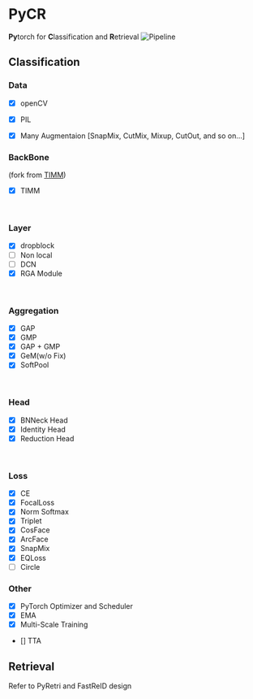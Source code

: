 # PyCR
**Py**torch for **C**lassification and **R**etrieval
![Pipeline](https://raw.githubusercontent.com/xiaochengsky/PyCR/master/Pipeline.png)
<br>


## Classification
### Data
- [x] openCV
- [x] PIL
- [x] Many Augmentaion [SnapMix, CutMix, Mixup, CutOut, and so on...]


### BackBone
(fork from [TIMM](https://github.com/rwightman/pytorch-image-models))
- [x] TIMM
<br>

### Layer
- [x] dropblock
- [ ] Non local
- [ ] DCN
- [x] RGA Module
<br>
  
### Aggregation
- [x] GAP
- [x] GMP
- [x] GAP + GMP
- [x] GeM(w/o Fix)
- [x] SoftPool
<br>
  
### Head
- [x] BNNeck Head
- [x] Identity Head
- [x] Reduction Head
<br>
  
### Loss
- [x] CE
- [x] FocalLoss
- [x] Norm Softmax
- [x] Triplet 
- [x] CosFace
- [x] ArcFace
- [x] SnapMix
- [x] EQLoss
- [ ] Circle

### Other
- [x] PyTorch Optimizer and Scheduler
- [x] EMA
- [x] Multi-Scale Training
- [] TTA



## Retrieval
Refer to PyRetri and FastReID design



<div style='display: none'>
## Update log
2020.12.12 <br>
> 1. 测试脚本，排查 infer Acc 过低的问题;
> 2. 混淆矩阵在 tensorboard 的可视化。


<br><br>
2020.12.13 <br>
> 1. fix Acc过低的问题，config 设置 multi-gpus=True, 保证多卡和单卡兼容;
> 2. opencv 代替 pil 进行数据增强，兼容 albumentaion 库;
> 3. 将标签文件的配置移入config;
> 4. 加入混淆矩阵在 tensotboard 显示。

<br><br>
2020.12.14 <br>
> 1. 权重保存时，同时保留只有 weight 的权重，方便 scp 传输;
> 2. 获取Cassava数据集的均值和方差.

<br><br>
2020.12.15 <br>
> 1. 增加 LR Range Test;
> 2. 联调 Git 端代码。

<br><br>
2020.12.16 <br>
> 1. 全部改为相对路径导入。

<br><br>
2020.12.17 <br>
> 1. 增加 gallery 和 query 的数据配置和处理;
> 2. 添加检索代码。

<br><br>
2020.12.19 <br>
> 1. 修正 model/build.py config.copy 的bug;
> 2. 检索抽特征代码;
> 3. 引入 model EMA，torch.seed。

<br><br>
2020.12.20 <br>
> 1. 加入 faiss 检索服务。

<br><br>
2020.12.22 <br>
> 1. 加入 imbalance 均衡采样;
> 2. 加入 FocalLoss。

<br><br>
2020.12.23 <br>
> 1. 修改 lr_range_test 路径问题;
> 2. 修复 EMA 针对多卡的 bug;
> 3. 修复 retrieval 部分的路径问题;
> 4. 检索效果和分类效果对齐, ema 更占优势。


<br><br>
2020.12.25 <br>
> 1. 添加配置项, 修复 pipeline 在 kaggle 平台的提交问题(不兼容 pynvml 指令)
> 2. 加入多尺度训练, 在 配置中统一ResizePad到(800, 800), 训练过程中重新随机Resize。


<br><br>
2021.01.19 <br>
> 1. 大修改;
> 2. 添加 config 0.895 的 snapmix 的 baseline;
> 3. 读取图像从 openCV 修改为 PIL;
> 4. 添加 engine/tmp_trainer.py 用于临时修改非正式代码;
> 5. 修改 engine/trainer.py;
> 6. layer 添加 rga 模块;
> 7. 添加 losses/snapmixloss.py;
> 8. 添加 nets/snapmix 的 res50 和 rga 模块的 res50;
> 9. 添加 layers 的 config 配置;
> 10. 分离 fineturn 和其它部分的学习率变化策略;
> 11. 修改 train.py;
> 12. 添加 snapmix 的处理，修改 torch, numpy, random 的种子


<br><br>
2021.01.20 <br>
> 1. 修改检索服务的 bug.


<br><br>
2021.01.22 <br>
> 1. 增加 eqloss + snapmix 的 loss函数
> 2. 增加 efficient 的 backbone

 </div>
